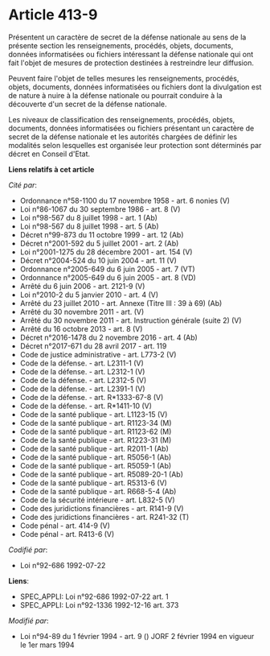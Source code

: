 # Article 413-9

Présentent un caractère de secret de la défense nationale au sens de la présente section les renseignements, procédés,
objets, documents, données informatisées ou fichiers intéressant la défense nationale qui ont fait l'objet de mesures de
protection destinées à restreindre leur diffusion.

Peuvent faire l'objet de telles mesures les renseignements, procédés, objets, documents, données informatisées ou fichiers
dont la divulgation est de nature à nuire à la défense nationale ou pourrait conduire à la découverte d'un secret de la
défense nationale.

Les niveaux de classification des renseignements, procédés, objets, documents, données informatisées ou fichiers présentant
un caractère de secret de la défense nationale et les autorités chargées de définir les modalités selon lesquelles est
organisée leur protection sont déterminés par décret en Conseil d'Etat.

**Liens relatifs à cet article**

_Cité par_:

  - Ordonnance n°58-1100 du 17 novembre 1958 - art. 6 nonies (V)
  - Loi n°86-1067 du 30 septembre 1986 - art. 8 (V)
  - Loi n°98-567 du 8 juillet 1998 - art. 1 (Ab)
  - Loi n°98-567 du 8 juillet 1998 - art. 5 (Ab)
  - Décret n°99-873 du 11 octobre 1999 - art. 12 (Ab)
  - Décret n°2001-592 du 5 juillet 2001 - art. 2 (Ab)
  - Loi n°2001-1275 du 28 décembre 2001 - art. 154 (V)
  - Décret n°2004-524 du 10 juin 2004 - art. 11 (V)
  - Ordonnance n°2005-649 du 6 juin 2005 - art. 7 (VT)
  - Ordonnance n°2005-649 du 6 juin 2005 - art. 8 (VD)
  - Arrêté du 6 juin 2006 - art. 2121-9 (V)
  - Loi n°2010-2 du 5 janvier 2010 - art. 4 (V)
  - Arrêté du 23 juillet 2010 - art. Annexe (Titre III : 39 à 69) (Ab)
  - Arrêté du 30 novembre 2011 - art. (V)
  - Arrêté du 30 novembre 2011 - art. Instruction générale (suite 2) (V)
  - Arrêté du 16 octobre 2013 - art. 8 (V)
  - Décret n°2016-1478 du 2 novembre 2016 - art. 4 (Ab)
  - Décret n°2017-671 du 28 avril 2017 - art. 119
  - Code de justice administrative - art. L773-2 (V)
  - Code de la défense. - art. L2311-1 (V)
  - Code de la défense. - art. L2312-1 (V)
  - Code de la défense. - art. L2312-5 (V)
  - Code de la défense. - art. L2391-1 (V)
  - Code de la défense. - art. R*1333-67-8 (V)
  - Code de la défense. - art. R*1411-10 (V)
  - Code de la santé publique - art. L1123-15 (V)
  - Code de la santé publique - art. R1123-34 (M)
  - Code de la santé publique - art. R1123-62 (M)
  - Code de la santé publique - art. R1223-31 (M)
  - Code de la santé publique - art. R2011-1 (Ab)
  - Code de la santé publique - art. R5056-1 (Ab)
  - Code de la santé publique - art. R5059-1 (Ab)
  - Code de la santé publique - art. R5089-20-1 (Ab)
  - Code de la santé publique - art. R5313-6 (V)
  - Code de la santé publique - art. R668-5-4 (Ab)
  - Code de la sécurité intérieure - art. L832-5 (V)
  - Code des juridictions financières - art. R141-9 (V)
  - Code des juridictions financières - art. R241-32 (T)
  - Code pénal - art. 414-9 (V)
  - Code pénal - art. R413-6 (V)

_Codifié par_:

  - Loi n°92-686 1992-07-22

**Liens**:

  - SPEC_APPLI: Loi n°92-686 1992-07-22 art. 1
  - SPEC_APPLI: Loi n°92-1336 1992-12-16 art. 373

_Modifié par_:

  - Loi n°94-89 du 1 février 1994 - art. 9 () JORF 2 février 1994 en vigueur le 1er mars 1994
